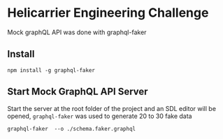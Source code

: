 # Helicarrier Engineering Challenge

Mock graphQL API was done with graphql-faker

## Install

    npm install -g graphql-faker

## Start Mock GraphQL API Server
Start the server at the root folder of the project and an SDL editor will be opened, `graphql-faker` was used to generate 20 to 30 fake data

    graphql-faker  --o ./schema.faker.graphql

